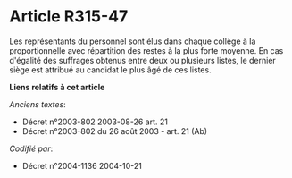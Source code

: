 # Article R315-47

Les représentants du personnel sont élus dans chaque collège à la proportionnelle avec répartition des restes à la plus forte
moyenne. En cas d'égalité des suffrages obtenus entre deux ou plusieurs listes, le dernier siège est attribué au candidat le
plus âgé de ces listes.

**Liens relatifs à cet article**

_Anciens textes_:

  - Décret n°2003-802 2003-08-26 art. 21
  - Décret n°2003-802 du 26 août 2003 - art. 21 (Ab)

_Codifié par_:

  - Décret n°2004-1136 2004-10-21
